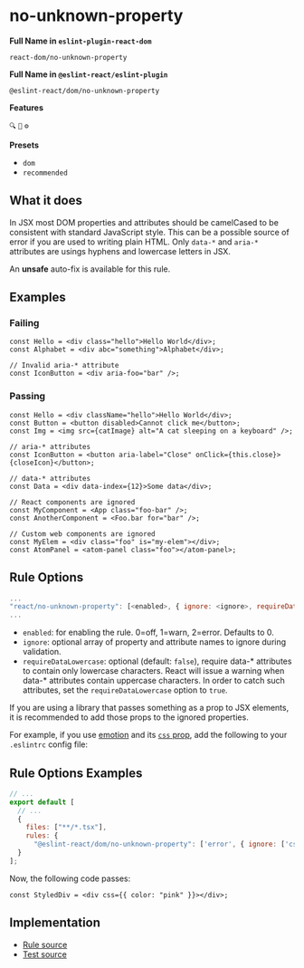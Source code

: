 # no-unknown-property

**Full Name in `eslint-plugin-react-dom`**

```plain copy
react-dom/no-unknown-property
```

**Full Name in `@eslint-react/eslint-plugin`**

```plain copy
@eslint-react/dom/no-unknown-property
```

**Features**

`🔍` `🔧` `⚙️`

**Presets**

- `dom`
- `recommended`

## What it does

In JSX most DOM properties and attributes should be camelCased to be consistent with standard JavaScript style. This can be a possible source of error if you are used to writing plain HTML.
Only `data-*` and `aria-*` attributes are usings hyphens and lowercase letters in JSX.

An **unsafe** auto-fix is available for this rule.

## Examples

### Failing

```tsx
const Hello = <div class="hello">Hello World</div>;
const Alphabet = <div abc="something">Alphabet</div>;

// Invalid aria-* attribute
const IconButton = <div aria-foo="bar" />;
```

### Passing

```tsx
const Hello = <div className="hello">Hello World</div>;
const Button = <button disabled>Cannot click me</button>;
const Img = <img src={catImage} alt="A cat sleeping on a keyboard" />;

// aria-* attributes
const IconButton = <button aria-label="Close" onClick={this.close}>{closeIcon}</button>;

// data-* attributes
const Data = <div data-index={12}>Some data</div>;

// React components are ignored
const MyComponent = <App class="foo-bar" />;
const AnotherComponent = <Foo.bar for="bar" />;

// Custom web components are ignored
const MyElem = <div class="foo" is="my-elem"></div>;
const AtomPanel = <atom-panel class="foo"></atom-panel>;
```

## Rule Options

```js
...
"react/no-unknown-property": [<enabled>, { ignore: <ignore>, requireDataLowercase: <requireDataLowercase> }]
...
```

- `enabled`: for enabling the rule. 0=off, 1=warn, 2=error. Defaults to 0.
- `ignore`: optional array of property and attribute names to ignore during validation.
- `requireDataLowercase`: optional (default: `false`), require data-\* attributes to contain only lowercase characters. React will issue a warning when data-\* attributes contain uppercase characters. In order to catch such attributes, set the `requireDataLowercase` option to `true`.

If you are using a library that passes something as a prop to JSX elements, it is recommended to add those props to the ignored properties.

For example, if you use [emotion](https://emotion.sh/docs/introduction) and its [`css` prop](https://emotion.sh/docs/css-prop),
add the following to your `.eslintrc` config file:

## Rule Options Examples

```js filename="eslint.config.js"
// ...
export default [
  // ...
  {
    files: ["**/*.tsx"],
    rules: {
      "@eslint-react/dom/no-unknown-property": ['error', { ignore: ['css'] }]
  }
];
```

Now, the following code passes:

```tsx
const StyledDiv = <div css={{ color: "pink" }}></div>;
```

## Implementation

- [Rule source](https://github.com/Rel1cx/eslint-react/tree/main/packages/plugins/eslint-plugin-react-debug/src/rules/dom-no-unknown-property.ts)
- [Test source](https://github.com/Rel1cx/eslint-react/tree/main/packages/plugins/eslint-plugin-react-debug/src/rules/dom-no-unknown-property.spec.ts)
